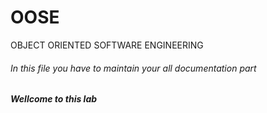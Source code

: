 # OOSE
OBJECT ORIENTED SOFTWARE ENGINEERING
###### In this file you have to maintain your all documentation part
##### Wellcome to this lab
